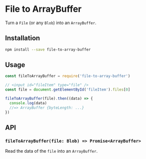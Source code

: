 # File to ArrayBuffer

Turn a `File` (or any `Blob`) into an `ArrayBuffer`.

## Installation

```sh
npm install --save file-to-array-buffer
```

## Usage

```js
const fileToArrayBuffer = require('file-to-array-buffer')

// <input id="fileItem" type="file" />
const file = document.getElementById('fileItem').files[0]

fileToArrayBuffer(file).then((data) => {
  console.log(data)
  //=> ArrayBuffer {byteLength: ...}
})
```

## API

### `fileToArrayBuffer(file: Blob) => Promise<ArrayBuffer>`

Read the data of the `file` into an `ArrayBuffer`.
